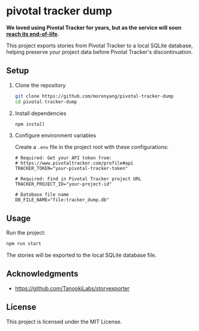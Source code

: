 # pivotal tracker dump

**We loved using Pivotal Tracker for years, but as the service will soon [reach its end-of-life](https://www.pivotaltracker.com/blog/2024-09-18-end-of-life).**

This project exports stories from Pivotal Tracker to a local SQLite database, helping preserve your project data before Pivotal Tracker's discontinuation.

## Setup

1. Clone the repository

   ```sh
   git clone https://github.com/morenyang/pivotal-tracker-dump
   cd pivotal-tracker-dump
   ```

2. Install dependencies

   ```sh
   npm install
   ```

3. Configure environment variables

   Create a `.env` file in the project root with these configurations:

   ```.env
   # Required: Get your API token from:
   # https://www.pivotaltracker.com/profile#api
   TRACKER_TOKEN="your-pivotal-tracker-token"

   # Required: Find in Pivotal Tracker project URL
   TRACKER_PROJECT_ID="your-project-id"

   # Database file name
   DB_FILE_NAME="file:tracker_dump.db"
   ```

## Usage

Run the project:

```sh
npm run start
```

The stories will be exported to the local SQLite database file.

## Acknowledgments

- https://github.com/TanookiLabs/storyexporter

## License

This project is licensed under the MIT License.
